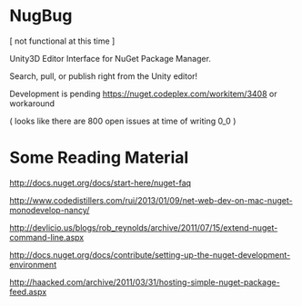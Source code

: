 NugBug
======

[  not functional at this time  ]

Unity3D Editor Interface for NuGet Package Manager.

Search, pull, or publish right from the Unity editor!


Development is pending https://nuget.codeplex.com/workitem/3408 or workaround

( looks like there are 800 open issues at time of writing 0_0 )



Some Reading Material
=====================

http://docs.nuget.org/docs/start-here/nuget-faq

http://www.codedistillers.com/rui/2013/01/09/net-web-dev-on-mac-nuget-monodevelop-nancy/

http://devlicio.us/blogs/rob_reynolds/archive/2011/07/15/extend-nuget-command-line.aspx

http://docs.nuget.org/docs/contribute/setting-up-the-nuget-development-environment

http://haacked.com/archive/2011/03/31/hosting-simple-nuget-package-feed.aspx

